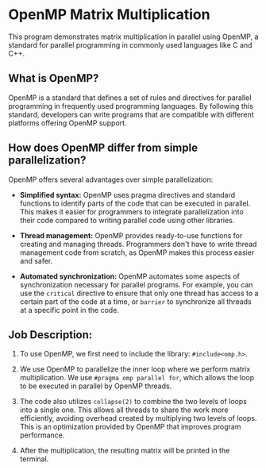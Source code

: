 # OpenMP Matrix Multiplication

This program demonstrates matrix multiplication in parallel using OpenMP, a standard for parallel programming in commonly used languages like C and C++.

## What is OpenMP?

OpenMP is a standard that defines a set of rules and directives for parallel programming in frequently used programming languages. By following this standard, developers can write programs that are compatible with different platforms offering OpenMP support.

## How does OpenMP differ from simple parallelization?

OpenMP offers several advantages over simple parallelization:

- **Simplified syntax:** OpenMP uses pragma directives and standard functions to identify parts of the code that can be executed in parallel. This makes it easier for programmers to integrate parallelization into their code compared to writing parallel code using other libraries.
  
- **Thread management:** OpenMP provides ready-to-use functions for creating and managing threads. Programmers don't have to write thread management code from scratch, as OpenMP makes this process easier and safer.
  
- **Automated synchronization:** OpenMP automates some aspects of synchronization necessary for parallel programs. For example, you can use the `critical` directive to ensure that only one thread has access to a certain part of the code at a time, or `barrier` to synchronize all threads at a specific point in the code.

## Job Description:

1. To use OpenMP, we first need to include the library: `#include<omp.h>`.
   
2. We use OpenMP to parallelize the inner loop where we perform matrix multiplication. We use `#pragma omp parallel for`, which allows the loop to be executed in parallel by OpenMP threads.
   
3. The code also utilizes `collapse(2)` to combine the two levels of loops into a single one. This allows all threads to share the work more efficiently, avoiding overhead created by multiplying two levels of loops. This is an optimization provided by OpenMP that improves program performance.
   
4. After the multiplication, the resulting matrix will be printed in the terminal.
